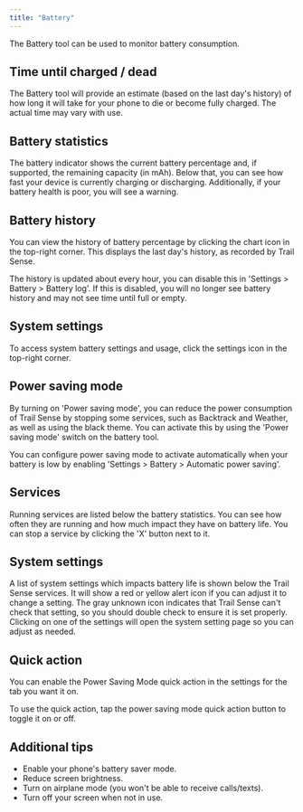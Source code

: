 ```yaml
---
title: "Battery"
---
```


The Battery tool can be used to monitor battery consumption.

## Time until charged / dead
The Battery tool will provide an estimate (based on the last day's history) of how long it will take for your phone to die or become fully charged. The actual time may vary with use.

## Battery statistics
The battery indicator shows the current battery percentage and, if supported, the remaining capacity (in mAh). Below that, you can see how fast your device is currently charging or discharging. Additionally, if your battery health is poor, you will see a warning.

## Battery history
You can view the history of battery percentage by clicking the chart icon in the top-right corner. This displays the last day's history, as recorded by Trail Sense.

The history is updated about every hour, you can disable this in 'Settings > Battery > Battery log'. If this is disabled, you will no longer see battery history and may not see time until full or empty.

## System settings
To access system battery settings and usage, click the settings icon in the top-right corner.

## Power saving mode
By turning on 'Power saving mode', you can reduce the power consumption of Trail Sense by stopping some services, such as Backtrack and Weather, as well as using the black theme. You can activate this by using the 'Power saving mode' switch on the battery tool.

You can configure power saving mode to activate automatically when your battery is low by enabling 'Settings > Battery > Automatic power saving'.

## Services
Running services are listed below the battery statistics. You can see how often they are running and how much impact they have on battery life. You can stop a service by clicking the 'X' button next to it.

## System settings
A list of system settings which impacts battery life is shown below the Trail Sense services. It will show a red or yellow alert icon if you can adjust it to change a setting. The gray unknown icon indicates that Trail Sense can't check that setting, so you should double check to ensure it is set properly. Clicking on one of the settings will open the system setting page so you can adjust as needed.

## Quick action
You can enable the Power Saving Mode quick action in the settings for the tab you want it on.

To use the quick action, tap the power saving mode quick action button to toggle it on or off.

## Additional tips

- Enable your phone's battery saver mode.
- Reduce screen brightness.
- Turn on airplane mode (you won't be able to receive calls/texts).
- Turn off your screen when not in use.

